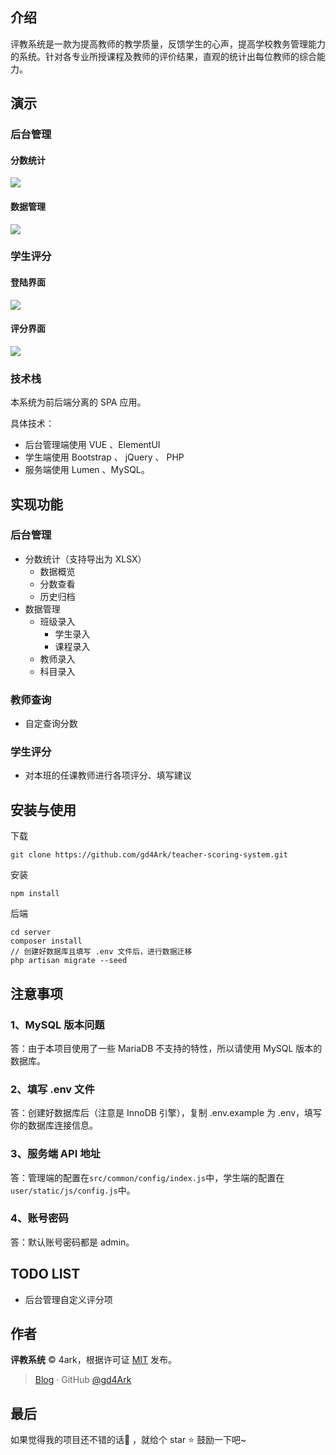 ## 介绍

评教系统是一款为提高教师的教学质量，反馈学生的心声，提高学校教务管理能力的系统。针对各专业所授课程及教师的评价结果，直观的统计出每位教师的综合能力。

## 演示

### 后台管理

#### 分数统计

![](https://i.loli.net/2019/06/04/5cf65d16a5fbd68682.gif)

#### 数据管理

![](https://i.loli.net/2019/06/04/5cf660cf6c73a69592.gif)

### 学生评分

#### 登陆界面 

![](https://i.loli.net/2019/06/04/5cf65ac8f318810324.png)

#### 评分界面

![](https://i.loli.net/2019/06/04/5cf65addb629f13916.png)

### 技术栈

本系统为前后端分离的 SPA 应用。

具体技术：

- 后台管理端使用 VUE 、ElementUI
- 学生端使用 Bootstrap 、 jQuery 、 PHP
- 服务端使用 Lumen 、MySQL。

## 实现功能

### 后台管理

- 分数统计（支持导出为 XLSX）
  - 数据概览
  - 分数查看
  - 历史归档
- 数据管理
  - 班级录入
    - 学生录入
    - 课程录入
  - 教师录入
  - 科目录入

### 教师查询

- 自定查询分数

### 学生评分

- 对本班的任课教师进行各项评分、填写建议

## 安装与使用

下载

```
git clone https://github.com/gd4Ark/teacher-scoring-system.git
```

安装

```
npm install
```

后端

```
cd server
composer install
// 创建好数据库且填写 .env 文件后，进行数据迁移
php artisan migrate --seed
```

## 注意事项

### 1、MySQL 版本问题

答：由于本项目使用了一些 MariaDB 不支持的特性，所以请使用 MySQL 版本的数据库。

### 2、填写 .env 文件

答：创建好数据库后（注意是 InnoDB 引擎），复制 .env.example 为 .env，填写你的数据库连接信息。

### 3、服务端 API 地址

答：管理端的配置在`src/common/config/index.js`中，学生端的配置在`user/static/js/config.js`中。

### 4、账号密码

答：默认账号密码都是 admin。

## TODO LIST

- 后台管理自定义评分项

## 作者

**评教系统** © 4ark，根据许可证 [MIT](https://github.com/gd4Ark/learn-english/blob/master/LICENSE) 发布。

> [Blog](https://4ark.me/) · GitHub [@gd4Ark](https://github.com/gd4Ark)

## 最后

如果觉得我的项目还不错的话👏 ，就给个 star ⭐ 鼓励一下吧~

